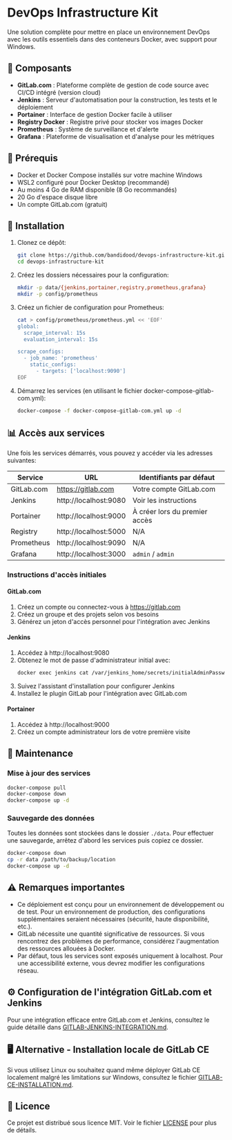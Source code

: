 # DevOps Infrastructure Kit

Une solution complète pour mettre en place un environnement DevOps avec les outils essentiels dans des conteneurs Docker, avec support pour Windows.

## 🚀 Composants

- **GitLab.com** : Plateforme complète de gestion de code source avec CI/CD intégré (version cloud)
- **Jenkins** : Serveur d'automatisation pour la construction, les tests et le déploiement
- **Portainer** : Interface de gestion Docker facile à utiliser
- **Registry Docker** : Registre privé pour stocker vos images Docker
- **Prometheus** : Système de surveillance et d'alerte
- **Grafana** : Plateforme de visualisation et d'analyse pour les métriques

## 🔧 Prérequis

- Docker et Docker Compose installés sur votre machine Windows
- WSL2 configuré pour Docker Desktop (recommandé)
- Au moins 4 Go de RAM disponible (8 Go recommandés)
- 20 Go d'espace disque libre
- Un compte GitLab.com (gratuit)

## 🏁 Installation

1. Clonez ce dépôt:
   ```bash
   git clone https://github.com/bandidood/devops-infrastructure-kit.git
   cd devops-infrastructure-kit
   ```

2. Créez les dossiers nécessaires pour la configuration:
   ```bash
   mkdir -p data/{jenkins,portainer,registry,prometheus,grafana}
   mkdir -p config/prometheus
   ```

3. Créez un fichier de configuration pour Prometheus:
   ```bash
   cat > config/prometheus/prometheus.yml << 'EOF'
   global:
     scrape_interval: 15s
     evaluation_interval: 15s

   scrape_configs:
     - job_name: 'prometheus'
       static_configs:
         - targets: ['localhost:9090']
   EOF
   ```

4. Démarrez les services (en utilisant le fichier docker-compose-gitlab-com.yml):
   ```bash
   docker-compose -f docker-compose-gitlab-com.yml up -d
   ```

## 📊 Accès aux services

Une fois les services démarrés, vous pouvez y accéder via les adresses suivantes:

| Service    | URL                      | Identifiants par défaut         |
|------------|--------------------------|--------------------------------|
| GitLab.com | https://gitlab.com       | Votre compte GitLab.com        |
| Jenkins    | http://localhost:9080    | Voir les instructions          |
| Portainer  | http://localhost:9000    | À créer lors du premier accès  |
| Registry   | http://localhost:5000    | N/A                            |
| Prometheus | http://localhost:9090    | N/A                            |
| Grafana    | http://localhost:3000    | `admin` / `admin`              |

### Instructions d'accès initiales

#### GitLab.com
1. Créez un compte ou connectez-vous à https://gitlab.com
2. Créez un groupe et des projets selon vos besoins
3. Générez un jeton d'accès personnel pour l'intégration avec Jenkins

#### Jenkins
1. Accédez à http://localhost:9080
2. Obtenez le mot de passe d'administrateur initial avec:
   ```bash
   docker exec jenkins cat /var/jenkins_home/secrets/initialAdminPassword
   ```
3. Suivez l'assistant d'installation pour configurer Jenkins
4. Installez le plugin GitLab pour l'intégration avec GitLab.com

#### Portainer
1. Accédez à http://localhost:9000
2. Créez un compte administrateur lors de votre première visite

## 🔄 Maintenance

### Mise à jour des services
```bash
docker-compose pull
docker-compose down
docker-compose up -d
```

### Sauvegarde des données
Toutes les données sont stockées dans le dossier `./data`. Pour effectuer une sauvegarde, arrêtez d'abord les services puis copiez ce dossier.

```bash
docker-compose down
cp -r data /path/to/backup/location
docker-compose up -d
```

## ⚠️ Remarques importantes

- Ce déploiement est conçu pour un environnement de développement ou de test. Pour un environnement de production, des configurations supplémentaires seraient nécessaires (sécurité, haute disponibilité, etc.).
- GitLab nécessite une quantité significative de ressources. Si vous rencontrez des problèmes de performance, considérez l'augmentation des ressources allouées à Docker.
- Par défaut, tous les services sont exposés uniquement à localhost. Pour une accessibilité externe, vous devrez modifier les configurations réseau.

## ⚙️ Configuration de l'intégration GitLab.com et Jenkins

Pour une intégration efficace entre GitLab.com et Jenkins, consultez le guide détaillé dans [GITLAB-JENKINS-INTEGRATION.md](GITLAB-JENKINS-INTEGRATION.md).

## 🖥️ Alternative - Installation locale de GitLab CE

Si vous utilisez Linux ou souhaitez quand même déployer GitLab CE localement malgré les limitations sur Windows, consultez le fichier [GITLAB-CE-INSTALLATION.md](GITLAB-CE-INSTALLATION.md).

## 📝 Licence

Ce projet est distribué sous licence MIT. Voir le fichier [LICENSE](LICENSE) pour plus de détails.
